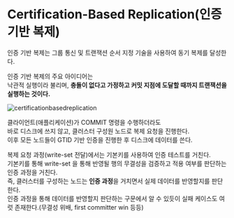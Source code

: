 # Certification-Based Replication(인증기반 복제) 

인증 기반 복제는 그룹 통신 및 트랜잭션 순서 지정 기술을 사용하여 동기 복제를 달성한다.  
  
인증 기반 복제의 주요 아이디어는     
낙관적 실행이라 불리며, **충돌이 없다고 가정하고 커밋 지점에 도달할 때까지 트랜잭션을 실행하는 것이다.**     

![certificationbasedreplication](https://user-images.githubusercontent.com/50267433/190032074-3d3ef96f-e0c6-4e63-a007-96acc89e6ee0.png)
          
클라이언트(애플리케이션)가 COMMIT 명령을 수행하더라도     
바로 디스크에 쓰지 않고, 클러스터 구성원 노드로 복제 요청을 진행한다.    
이후 모든 노드들이 GTID 기반 인증을 진행한 후 디스크에 데이터를 쓴다.   
    
복제 요청 과정(write-set 전달)에서는 기본키를 사용하여 인증 테스트를 거친다.       
기본키를 통해 write-set 을 통해 반영될 행의 무결성을 검증하고 적용 여부를 판단하는 인증 과정을 거친다.       
즉, 클러스터를 구성하는 노드는 **인증 과정**을 거치면서 실제 데이터를 반영할지를 판단한다.      
인증 과정을 통해 데이터를 반영할지 판단하는 구문에서 알 수 있듯이 실패 케이스도 여럿 존재한다.(무결성 위배, first committer win 등등)       






